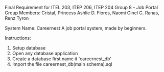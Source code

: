 Final Requirement for ITEL 203, ITEP 206, ITEP 204
Group 8 - Job Portal
Group Members:
Cristal, Princess Ashlie D. 
Flores, Naomi Ginel G.
Ranas, Renz Tyron

System Name: Careernest
A job portal system, made by beginners.

Instructions: 
1. Setup database
2. Open any database application
3. Create a database first name it 'careernest_db'
4. Import the file careernest_db(main schema).sql
